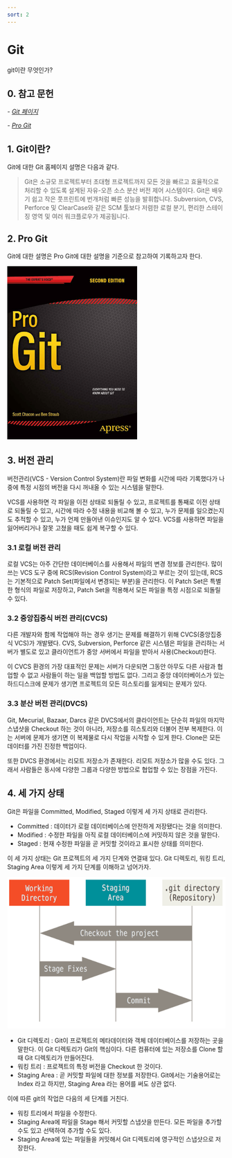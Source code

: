 ```yaml
---
sort: 2
---
```


# Git

git이란 무엇인가?

## 0. 참고 문헌

*- [Git 페이지](https://git-scm.com/)*

*- [Pro Git](https://git-scm.com/book/ko/v2)*

## 1. Git이란?

Git에 대한 Git 홈페이지 설명은 다음과 같다.

> Git은 소규모 프로젝트부터 초대형 프로젝트까지 모든 것을 빠르고 효율적으로 처리할 수 있도록 설계된 자유-오픈 소스 분산 버전 제어 시스템이다. Git은 배우기 쉽고 작은 풋프린트에 번개처럼 빠른 성능을 발휘합니다. Subversion, CVS, Perforce 및 ClearCase와 같은 SCM 툴보다 저렴한 로컬 분기, 편리한 스테이징 영역 및 여러 워크플로우가 제공됩니다.

## 2. Pro Git

Git에 대한 설명은 Pro Git에 대한 설명을 기준으로 참고하여 기록하고자 한다.

<img src="progit2.png"  width="300" height="400">

## 3. 버전 관리

버전관리(VCS - Version Control System)란 파일 변화를 시간에 따라 기록했다가 나중에 특정 시점의 버전을 다시 꺼내올 수 있는 시스템을 말한다.

VCS를 사용하면 각 파일을 이전 상태로 되돌릴 수 있고, 프로젝트를 통째로 이전 상태로 되돌릴 수 있고, 시간에 따라 수정 내용을 비교해 볼 수 있고, 누가 문제를 일으켰는지도 추적할 수 있고, 누가 언제 만들어낸 이슈인지도 알 수 있다. VCS를 사용하면 파일을 잃어버리거나 잘못 고쳤을 때도 쉽게 복구할 수 있다.

### 3.1 로컬 버전 관리

로컬 VCS는 아주 간단한 데이터베이스를 사용해서 파일의 변경 정보를 관리한다. 많이 쓰는 VCS 도구 중에 RCS(Revision Control System)라고 부르는 것이 있는데, RCS는 기본적으로 Patch Set(파일에서 변경되는 부분)을 관리한다. 이 Patch Set은 특별한 형식의 파일로 저장하고, Patch Set을 적용해서 모든 파일을 특정 시점으로 되돌릴 수 있다.

### 3.2 중앙집중식 버전 관리(CVCS)
다른 개발자와 함께 작업해야 하는 경우 생기는 문제를 해결하기 위해 CVCS(중앙집중식 VCS)가 개발됐다. CVS, Subversion, Perforce 같은 시스템은 파일을 관리하는 서버가 별도로 있고 클라이언트가 중앙 서버에서 파일을 받아서 사용(Checkout)한다.

이 CVCS 환경의 가장 대표적인 문제는 서버가 다운되면 그동안 아무도 다른 사람과 협업할 수 없고 사람들이 하는 일을 백업할 방법도 없다. 그리고 중앙 데이터베이스가 있는 하드디스크에 문제가 생기면 프로젝트의 모든 히스토리를 잃게되는 문제가 있다.

### 3.3 분산 버전 관리(DVCS)
Git, Mecurial, Bazaar, Darcs 같은 DVCS에서의 클라이언트는 단순히 파일의 마지막 스냅샷을 Checkout 하는 것이 아니라, 저장소를 히스토리와 더불어 전부 복제한다. 이는 서버에 문제가 생기면 이 복제물로 다시 작업을 시작할 수 있게 한다. Clone은 모든 데이터를 가진 진정한 백업이다.

또한 DVCS 환경에서는 리모트 저장소가 존재한다. 리모트 저장소가 많을 수도 있다. 그래서 사람들은 동시에 다양한 그룹과 다양한 방법으로 협업할 수 있는 장점을 가진다.

## 4. 세 가지 상태
Git은 파일을 Committed, Modified, Staged 이렇게 세 가지 상태로 관리한다.

* Committed : 데이터가 로컬 데이터베이스에 안전하게 저장됐다는 것을 의미한다.
* Modified : 수정한 파일을 아직 로컬 데이터베이스에 커밋하지 않은 것을 말한다.
* Staged : 현재 수정한 파일을 곧 커밋할 것이라고 표시한 상태를 의미한다.

이 세 가지 상태는 Git 프로젝트의 세 가지 단계와 연결돼 있다. Git 디렉토리, 워킹 트리, Staging Area 이렇게 세 가지 단계를 이해하고 넘어가자.

<img src="areas.png"  width="900" height="350">

* Git 디렉토리 : Git이 프로젝트의 메타데이터와 객체 데이터베이스를 저장하는 곳을 말한다. 이 Git 디렉토리가 Git의 핵심이다. 다른 컴퓨터에 있는 저장소를 Clone 할 때 Git 디렉토리가 만들어진다.
* 워킹 트리 : 프로젝트의 특정 버전을 Checkout 한 것이다.
* Staging Area : 곧 커밋할 파일에 대한 정보를 저장한다. Git에서는 기술용어로는 Index 라고 하지만, Staging Area 라는 용어를 써도 상관 없다.

이에 따른 git의 작업은 다음의 세 단계를 거친다.
* 워킹 트리에서 파일을 수정한다.
* Staging Area에 파일을 Stage 해서 커밋할 스냅샷을 만든다. 모든 파일을 추가할 수도 있고 선택하여 추가할 수도 있다.
* Staging Area에 있는 파일들을 커밋해서 Git 디렉토리에 영구적인 스냅샷으로 저장한다.
